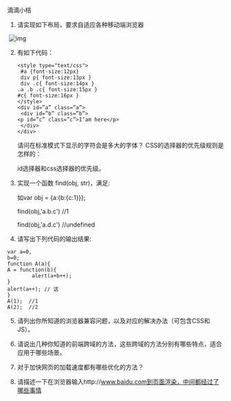 滴滴小桔

1. 请实现如下布局，要求自适应各种移动端浏览器

​            ![img](https://qqadapt.qpic.cn/txdocpic/0/0d5350a3309bee82dd31595e5a40920e/0?_type=png&w=644&h=92)            

2. 有如下代码：

   ```
   <style type="text/css">
   	#a {font-size:12px}
   	div p{ font-size:13px }
   	div .c{ font-size:14px }
   .a .b .c{ font-size:15px }
   #c{ font-size:16px }
   </style>
   <div id=”a” class=”a”>
   	<div id=”b” class=”b”>
   <p id=”c” class=”c”>I’am here</p>
   	</div>
   </div>
   
   ```

   请问在标准模式下显示的字符会是多大的字体？ CSS的选择器的优先级规则是怎样的：

   id选择器和css选择器的优先级。
3. 实现一个函数 find(obj, str)，满足:

    如var obj = {a:{b:{c:1}}};

      find(obj,'a.b.c') //1

      find(obj,'a.d.c') //undefined

4. 请写出下列代码的输出结果:

```
var a=0,
b=0;
function A(a){
A = function(b){
		alert(a+b++);
}
alert(a++); // 这
}
A(1);  //1
A(2);  //2

```

5. 请列出你所知道的浏览器兼容问题，以及对应的解决办法（可包含CSS和JS）。



6. 请说出几种你知道的前端跨域的方法，这些跨域的方法分别有哪些特点，适合应用于哪些场景。
7.  对于加快网页的加载速度都有哪些优化的方法？
8. 请描述一下在浏览器输入http://www.baidu.com到页面渲染，中间都经过了哪些事情